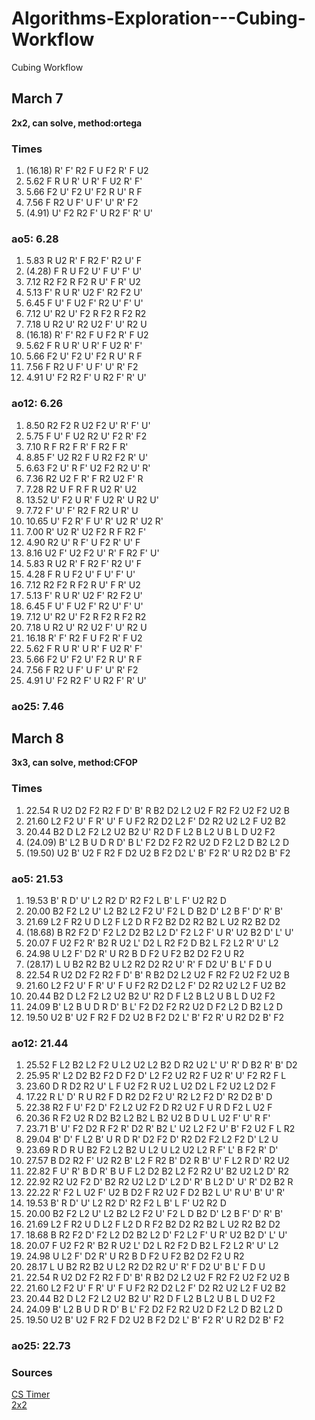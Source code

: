 # Algorithms-Exploration---Cubing-Workflow
Cubing Workflow

## March 7
**2x2, can solve, method:ortega** <br>
### Times
1. (16.18)   R' F' R2 F U F2 R' F U2 
2. 5.62   F R U R' U R' F U2 R' F' 
3. 5.66   F2 U' F2 U' F2 R U' R F 
4. 7.56   F R2 U F' U F' U' R' F2 
5. (4.91)   U' F2 R2 F' U R2 F' R' U'
 ### ao5: 6.28
1. 5.83   R U2 R' F R2 F' R2 U' F 
2. (4.28)   F R U F2 U' F U' F' U' 
3. 7.12   R2 F2 R F2 R U' F R' U2 
4. 5.13   F' R U R' U2 F' R2 F2 U' 
5. 6.45   F U' F U2 F' R2 U' F' U' 
6. 7.12   U' R2 U' F2 R F2 R F2 R2 
7. 7.18   U R2 U' R2 U2 F' U' R2 U 
8. (16.18)   R' F' R2 F U F2 R' F U2 
9. 5.62   F R U R' U R' F U2 R' F' 
10. 5.66   F2 U' F2 U' F2 R U' R F 
11. 7.56   F R2 U F' U F' U' R' F2 
12. 4.91   U' F2 R2 F' U R2 F' R' U'
 ### ao12: 6.26
1. 8.50   R2 F2 R U2 F2 U' R' F' U' 
2. 5.75   F U' F U2 R2 U' F2 R' F2 
3. 7.10   R F R2 F R' F R2 F R' 
4. 8.85   F' U2 R2 F U R2 F2 R' U' 
5. 6.63   F2 U' R F' U2 F2 R2 U' R' 
6. 7.36   R2 U2 F R' F R2 U2 F' R 
7. 7.28   R2 U F R F R U2 R' U2 
8. 13.52   U' F2 U R' F U2 R' U R2 U' 
9. 7.72   F' U' F' R2 F R2 U R' U 
10. 10.65   U' F2 R' F U' R' U2 R' U2 R' 
11. 7.00   R' U2 R' U2 F2 R F R2 F' 
12. 4.90   R2 U' R F' U F2 R' U' F 
13. 8.16   U2 F' U2 F2 U' R' F R2 F' U' 
14. 5.83   R U2 R' F R2 F' R2 U' F 
15. 4.28   F R U F2 U' F U' F' U' 
16. 7.12   R2 F2 R F2 R U' F R' U2 
17. 5.13   F' R U R' U2 F' R2 F2 U' 
18. 6.45   F U' F U2 F' R2 U' F' U' 
19. 7.12   U' R2 U' F2 R F2 R F2 R2 
20. 7.18   U R2 U' R2 U2 F' U' R2 U 
21. 16.18   R' F' R2 F U F2 R' F U2 
22. 5.62   F R U R' U R' F U2 R' F' 
23. 5.66   F2 U' F2 U' F2 R U' R F 
24. 7.56   F R2 U F' U F' U' R' F2 
25. 4.91   U' F2 R2 F' U R2 F' R' U'
 ### ao25: 7.46
 
## March 8
**3x3, can solve, method:CFOP** <br>
### Times
1. 22.54   R U2 D2 F2 R2 F D' B' R B2 D2 L2 U2 F R2 F2 U2 F2 U2 B 
2. 21.60   L2 F2 U' F R' U' F U F2 R2 D2 L2 F' D2 R2 U2 L2 F U2 B2 
3. 20.44   B2 D L2 F2 L2 U2 B2 U' R2 D F L2 B L2 U B L D U2 F2 
4. (24.09)   B' L2 B U D R D' B L' F2 D2 F2 R2 U2 D F2 L2 D B2 L2 D 
5. (19.50)   U2 B' U2 F R2 F D2 U2 B F2 D2 L' B' F2 R' U R2 D2 B' F2
 ### ao5: 21.53
1. 19.53   B' R D' U' L2 R2 D' R2 F2 L B' L F' U2 R2 D 
2. 20.00   B2 F2 L2 U' L2 B2 L2 F2 U' F2 L D B2 D' L2 B F' D' R' B' 
3. 21.69   L2 F R2 U D L2 F L2 D R F2 B2 D2 R2 B2 L U2 R2 B2 D2 
4. (18.68)   B R2 F2 D' F2 L2 D2 B2 L2 D' F2 L2 F' U R' U2 B2 D' L' U' 
5. 20.07   F U2 F2 R' B2 R U2 L' D2 L R2 F2 D B2 L F2 L2 R' U' L2 
6. 24.98   U L2 F' D2 R' U R2 B D F2 U F2 B2 D2 F2 U R2 
7. (28.17)   L U B2 R2 B2 U L2 R2 D2 R2 U' R' F D2 U' B L' F D U 
8. 22.54   R U2 D2 F2 R2 F D' B' R B2 D2 L2 U2 F R2 F2 U2 F2 U2 B 
9. 21.60   L2 F2 U' F R' U' F U F2 R2 D2 L2 F' D2 R2 U2 L2 F U2 B2 
10. 20.44   B2 D L2 F2 L2 U2 B2 U' R2 D F L2 B L2 U B L D U2 F2 
11. 24.09   B' L2 B U D R D' B L' F2 D2 F2 R2 U2 D F2 L2 D B2 L2 D 
12. 19.50   U2 B' U2 F R2 F D2 U2 B F2 D2 L' B' F2 R' U R2 D2 B' F2
 ### ao12: 21.44
1. 25.52   F L2 B2 L2 F2 U L2 U2 L2 B2 D R2 U2 L' U' R' D B2 R' B' D2 
2. 25.95   R' L2 D2 B2 F2 D F2 D' L2 F2 U2 R2 F U2 R' U' F2 R2 F L 
3. 23.60   D R D2 R2 U' L F U2 F2 R U2 L U2 D2 L F2 U2 L2 D2 F 
4. 17.22   R L' D' R U R2 F D R2 D2 F2 U' R2 L2 F2 D' R2 D2 B' D 
5. 22.38   R2 F U' F2 D' F2 L2 U2 F2 D R2 U2 F U R D F2 L U2 F 
6. 20.36   R F2 U2 R D2 B2 L2 B2 L B2 U2 B D U L U2 F' U' R F' 
7. 23.71   B' U' F2 D2 R F2 R' D2 R' B2 L' U2 L2 F2 U' B' F2 U2 F L R2 
8. 29.04   B' D' F L2 B' U R D R' D2 F2 D' R2 D2 F2 L2 F2 D' L2 U 
9. 23.69   R D R U B2 F2 L2 B2 U L2 U L2 U2 L2 R F' L' B F2 R' D' 
10. 27.57   B D2 R2 F' U2 R2 B' L2 F R2 B' D2 R B' U' F L2 R D' R2 U2 
11. 22.82   F U' R' B D R' B U F L2 D2 B2 L2 F2 R2 U' B2 U2 L2 D' R2 
12. 22.92   R2 U2 F2 D' B2 R2 U2 L2 D' L2 D' R' B L2 D' U' R' D2 B2 R 
13. 22.22   R' F2 L U2 F' U2 B D2 F R2 U2 F D2 B2 L U' R U' B' U' R' 
14. 19.53   B' R D' U' L2 R2 D' R2 F2 L B' L F' U2 R2 D 
15. 20.00   B2 F2 L2 U' L2 B2 L2 F2 U' F2 L D B2 D' L2 B F' D' R' B' 
16. 21.69   L2 F R2 U D L2 F L2 D R F2 B2 D2 R2 B2 L U2 R2 B2 D2 
17. 18.68   B R2 F2 D' F2 L2 D2 B2 L2 D' F2 L2 F' U R' U2 B2 D' L' U' 
18. 20.07   F U2 F2 R' B2 R U2 L' D2 L R2 F2 D B2 L F2 L2 R' U' L2 
19. 24.98   U L2 F' D2 R' U R2 B D F2 U F2 B2 D2 F2 U R2 
20. 28.17   L U B2 R2 B2 U L2 R2 D2 R2 U' R' F D2 U' B L' F D U 
21. 22.54   R U2 D2 F2 R2 F D' B' R B2 D2 L2 U2 F R2 F2 U2 F2 U2 B 
22. 21.60   L2 F2 U' F R' U' F U F2 R2 D2 L2 F' D2 R2 U2 L2 F U2 B2 
23. 20.44   B2 D L2 F2 L2 U2 B2 U' R2 D F L2 B L2 U B L D U2 F2 
24. 24.09   B' L2 B U D R D' B L' F2 D2 F2 R2 U2 D F2 L2 D B2 L2 D 
25. 19.50   U2 B' U2 F R2 F D2 U2 B F2 D2 L' B' F2 R' U R2 D2 B' F2
 ### ao25: 22.73
 
 ### Sources
 <a href="https://cstimer.net/">CS Timer</a> <br>
 <a href="https://www.youtube.com/watch?v=hu54JZOjEQA">2x2</a> <br>
